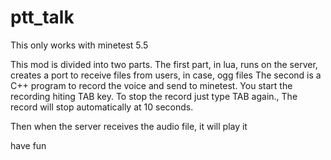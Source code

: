 # ptt_talk

This only works with minetest 5.5

This mod is divided into two parts.
The first part, in lua, runs on the server, creates a port to receive files from users, in case, ogg files
The second is a C++ program to record the voice and send to minetest. You start the recording hiting TAB key.
To stop the record just type TAB again., The record will stop automatically at 10 seconds.

Then when the server receives the audio file, it will play it

have fun
